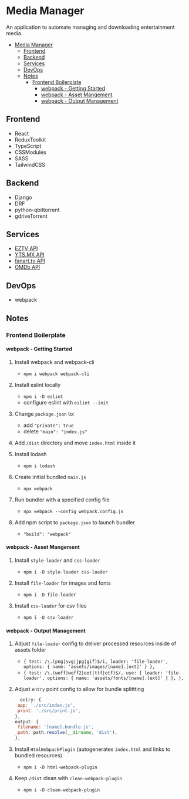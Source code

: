 # Media Manager

An application to automate managing and downloading entertainment media.

- [Media Manager](#media-manager)
  - [Frontend](#frontend)
  - [Backend](#backend)
  - [Services](#services)
  - [DevOps](#devops)
  - [Notes](#notes)
    - [Frontend Boilerplate](#frontend-boilerplate)
      - [webpack - Getting Started](#webpack---getting-started)
      - [webpack - Asset Mangement](#webpack---asset-mangement)
      - [webpack - Output Management](#webpack---output-management)

## Frontend

- React
- ReduxToolkit
- TypeScript
- CSSModules
- SASS
- TailwindCSS

## Backend

- Django
- DRF
- python-qbittorrent
- gdriveTorrent

## Services

- [EZTV API](https://eztv.io/api/)
- [YTS.MX API](https://yts.mx/api)
- [fanart.tv API](https://fanarttv.docs.apiary.io/#)
- [OMDb API](http://www.omdbapi.com/)

## DevOps

- webpack

## Notes

### Frontend Boilerplate

#### webpack - Getting Started

1. Install webpack and webpack-cli

   - `npm i webpack webpack-cli`

2. Install eslint locally

   - `npm i -D eslint`
   - configure eslint with `eslint --init`

3. Change `package.json` to:

   - add `"private": true`
   - delete `"main": "index.js"`

4. Add `/dist` directory and move `index.html` inside it

5. Install lodash

   - `npm i lodash`

6. Create initial bundled `main.js`

   - `npx webpack`

7. Run bundler with a specified config file

   - `npx webpack --config webpack.config.js`

8. Add npm script to `package.json` to launch bundler

   - `"build": "webpack"`

#### webpack - Asset Mangement

1. Install `style-loader` and `css-loader`

   - `npm i -D style-loader css-loader`

2. Install `file-loader` for images and fonts

   - `npm i -D file-loader`

3. Install `csv-loader` for csv files

   - `npm i -D csv-loader`

#### webpack - Output Management

1. Adjust `file-loader` config to deliver processed resources inside of assets folder

   - `{ test: /\.(png|svg|jpg|gif)$/i, loader: 'file-loader', options: { name: 'assets/images/[name].[ext]' } },`
   - `{ test: /\.(woff|woff2|eot|ttf|otf)$/, use: { loader: 'file-loader', options: { name: 'assets/fonts/[name].[ext]' } }, },`

2. Adjust `entry` point config to allow for bundle splittting

   ```javascript
     entry: {
    app: './src/index.js',
    print: './src/print.js',
   },
   output: {
    filename: '[name].bundle.js',
    path: path.resolve(__dirname, 'dist'),
   },
   ```

3. Install `HtmlWebpackPlugin` (autogenerates `index.html` and links to bundled resources)

   - `npm i -D html-webpack-plugin`

4. Keep `/dist` clean with `clean-webpack-plugin`

   - `npm i -D clean-webpack-plugin`
